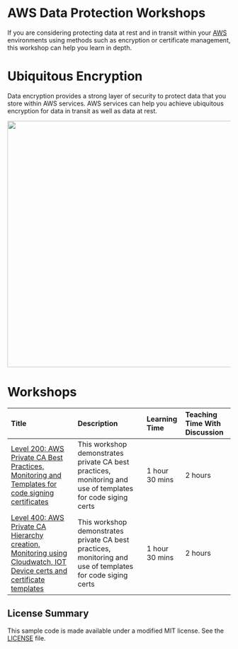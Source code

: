 # AWS Data Protection Workshops

If you are considering protecting data at rest and in transit within your [AWS](https://aws.amazon.com/) environments using methods such as encryption or certificate management, this workshop can help you learn in depth.

# Ubiquitous Encryption 

Data encryption provides a strong layer of security to protect data that you store within AWS services. AWS services can help you achieve ubiquitous encryption 
for data in transit as well as data at rest.

<a><img src="images/ubiquitous-encryption.png" width="989" height="557"></a>

# Workshops

| Title | Description | Learning Time | Teaching Time With Discussion | 
| :------- | :---------- | :-- | :-- |
| [Level 200: AWS Private CA Best Practices, Monitoring and Templates for code signing certificates ](usecase-7/)  | This workshop demonstrates private CA best practices, monitoring and use of templates for code siging certs|1 hour 30 mins | 2 hours |
| [Level 400: AWS Private CA Hierarchy creation, Monitoring using Cloudwatch, IOT Device certs and certificate templates ](usecase-9/)  | This workshop demonstrates private CA best practices, monitoring and use of templates for code siging certs|1 hour 30 mins | 2 hours |

## License Summary

This sample code is made available under a modified MIT license. See the [LICENSE](LICENSE) file.


